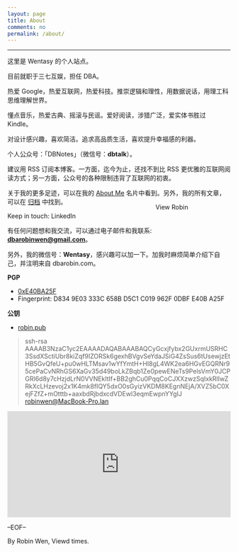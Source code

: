 ```yaml
---
layout: page
title: About
comments: no
permalink: /about/
---
```


***

这里是 Wentasy 的个人站点。

目前就职于三七互娱，担任 DBA。

热爱 Google，热爱互联网，热爱科技。推崇逻辑和理性，用数据说话，用理工科思维理解世界。

懂点音乐，热爱古典、摇滚与民谣。爱好阅读，涉猎广泛，爱实体书胜过 Kindle。

对设计感兴趣，喜欢简洁。追求高品质生活，喜欢提升幸福感的利器。

个人公众号：「DBNotes」（微信号：**dbtalk**）。

建议用 RSS 订阅本博客。一方面，迄今为止，还找不到比 RSS 更优雅的互联网阅读方式；另一方面，公众号的各种限制违背了互联网的初衷。

关于我的更多足迹，可以在我的 [About Me](http://about.me/dbarobin) 名片中看到。另外，我的所有文章，可以在 [归档](http://dbarobin.com/archives/) 中找到。

Keep in touch: LinkedIn <a href="http://www.linkedin.com/in/dbarobin" target="_blank"><img src="https://dbarobin.com/images/linkedin_btn_profile_greytxt_80x15.gif" alt="View Robin Wen's profile on LinkedIn" style="border: 0px;height: 15px;width: 80px;position: absolute;margin-left: 180px;margin-top: -20px;vertical-align: baseline;"/></a>

有任何问题想和我交流，可以通过电子邮件和我联系: **dbarobinwen@gmail.com**。

另外，我的微信号：**Wentasy**，感兴趣可以加一下。加我时麻烦简单介绍下自己，并注明来自 dbarobin.com。

**PGP**

* [0xE40BA25F](http://pgp.mit.edu/pks/lookup?op=get&search=0xE40BA25F)
* Fingerprint: D834 9E03 333C 658B D5C1  C019 962F 0DBF E40B A25F

**公钥**

* [robin.pub](https://dbarobin.com/download/robin.pub)

> ssh-rsa AAAAB3NzaC1yc2EAAAADAQABAAABAQCyGcxjfybx2GUxrmUSRHC3SsdXSctiUbr8kiZqf9IZORSk6gexhBVgvSeYdaJSiG4ZsSus6tUsewjzEtHB5GvQfeU+pu0wHLTMsav1wYfYmtH+HI8gL4WK2ea6HGvEGQRNr95cePaCvNRhGS6XaGv35d49boLkZBqb1Ze0pewENeTs9PelsVmY0JCPGRl6d8y7cHzjdLrN0VVNEkltIf+BB2ghCu0PqqCoCJXXzwzSqIxkRlIwZRkXcLHzevoj2x1K4mk8fIQY5dxO0sGyizVKDM8KEgnNEjA/XVZ5bC0XejFZfZ+mOtttb+aaxbdRjbdxcdVDEwl3eqmEwpnYYgIJ robinwen@MacBook-Pro.lan

<iframe src="https://dbarobin.com/simple/" style="overflow-x:hidden;overflow-y:hidden; border:0xp none #fff; min-height:240px; width:100%;"  frameborder="0" scrolling="no"></iframe>

<!--
<iframe src="http://127.0.0.1:4000/simple/" style="overflow-x:hidden;overflow-y:hidden; border:0xp none #fff; min-height:240px; width:100%;"  frameborder="0" scrolling="no"></iframe>
-->

–EOF–

<p class="post-meta">
   <span id="busuanzi_container_page_pv">
      By Robin Wen, Viewd <span id="busuanzi_value_page_pv"></span> times.
   </span>
</p>
